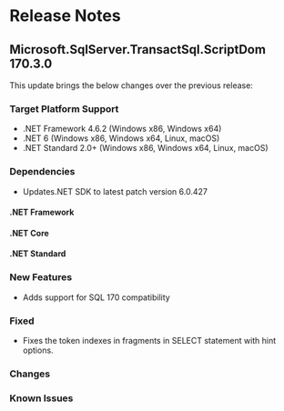 # Release Notes

## Microsoft.SqlServer.TransactSql.ScriptDom 170.3.0
This update brings the below changes over the previous release:

### Target Platform Support

* .NET Framework 4.6.2 (Windows x86, Windows x64)
* .NET 6 (Windows x86, Windows x64, Linux, macOS)
* .NET Standard 2.0+ (Windows x86, Windows x64, Linux, macOS)

### Dependencies
* Updates.NET SDK to latest patch version 6.0.427

#### .NET Framework
#### .NET Core
#### .NET Standard

### New Features
* Adds support for SQL 170 compatibility

### Fixed
* Fixes the token indexes in fragments in SELECT statement with hint options.

### Changes

### Known Issues
